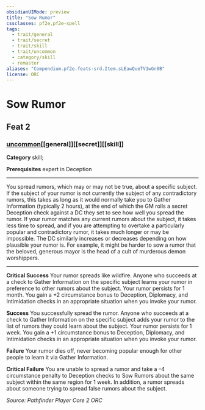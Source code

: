 ```yaml
---
obsidianUIMode: preview
title: "Sow Rumor"
cssclasses: pf2e,pf2e-spell
tags:
  - trait/general
  - trait/secret
  - trait/skill
  - trait/uncommon
  - category/skill
  - remaster
aliases: "Compendium.pf2e.feats-srd.Item.sLEawQueTV1wGn0B"
license: ORC
---
```

# Sow Rumor
## Feat 2
### [uncommon](uncommon "Uncommon Rarity Trait")[[general]][[secret]][[skill]]

**Category** skill; 



**Prerequisites** expert in Deception
* * *
You spread rumors, which may or may not be true, about a specific subject. If the subject of your rumor is not currently the subject of any contradictory rumors, this takes as long as it would normally take you to Gather Information (typically 2 hours), at the end of which the GM rolls a secret Deception check against a DC they set to see how well you spread the rumor. If your rumor matches any current rumors about the subject, it takes less time to spread, and if you are attempting to overtake a particularly popular and contradictory rumor, it takes much longer or may be impossible. The DC similarly increases or decreases depending on how plausible your rumor is. For example, it might be harder to sow a rumor that the beloved, generous mayor is the head of a cult of murderous demon worshippers.

* * *

**Critical Success** Your rumor spreads like wildfire. Anyone who succeeds at a check to Gather Information on the specific subject learns your rumor in preference to other rumors about the subject. Your rumor persists for 1 month. You gain a +2 circumstance bonus to Deception, Diplomacy, and Intimidation checks in an appropriate situation when you invoke your rumor.

**Success** You successfully spread the rumor. Anyone who succeeds at a check to Gather Information on the specific subject adds your rumor to the list of rumors they could learn about the subject. Your rumor persists for 1 week. You gain a +1 circumstance bonus to Deception, Diplomacy, and Intimidation checks in an appropriate situation when you invoke your rumor.

**Failure** Your rumor dies off, never becoming popular enough for other people to learn it via Gather Information.

**Critical Failure** You are unable to spread a rumor and take a –4 circumstance penalty to Deception checks to Sow Rumors about the same subject within the same region for 1 week. In addition, a rumor spreads about someone trying to spread false rumors about the subject.

*Source: Pathfinder Player Core 2*
*ORC*